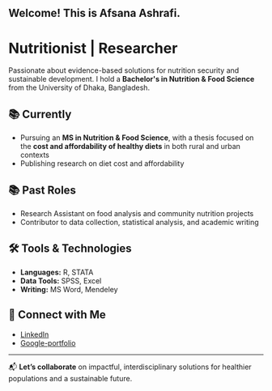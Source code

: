 ## Welcome! This is Afsana Ashrafi.

# Nutritionist | Researcher

Passionate about evidence-based solutions for nutrition security and sustainable development. I hold a **Bachelor's in Nutrition & Food Science** from the University of Dhaka, Bangladesh.

## 📚 Currently
- Pursuing an **MS in Nutrition & Food Science**, with a thesis focused on the **cost and affordability of healthy diets** in both rural and urban contexts  
- Publishing research on diet cost and affordability

## 📚 Past Roles
- Research Assistant on food analysis and community nutrition projects  
- Contributor to data collection, statistical analysis, and academic writing

## 🛠️ Tools & Technologies
- **Languages:** R, STATA  
- **Data Tools:** SPSS, Excel
- **Writing:** MS Word, Mendeley

## 🔗 Connect with Me
- [LinkedIn](www.linkedin.com/in/afsana-ashrafi-a3475119a)  
- [Google-portfolio](https://sites.google.com/view/afsana-ashrafi/home)
---

📬 **Let’s collaborate** on impactful, interdisciplinary solutions for healthier populations and a sustainable future.
